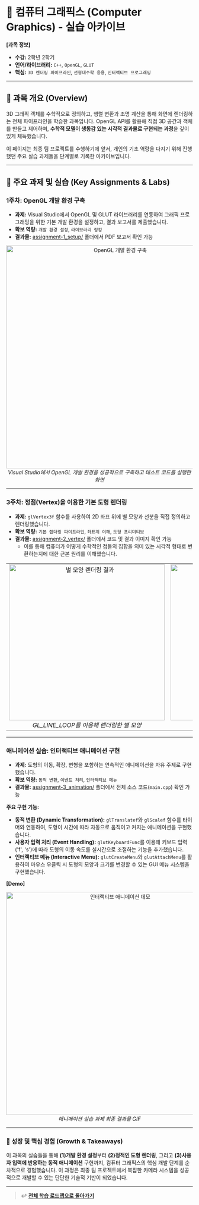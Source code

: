 # 🧠 컴퓨터 그래픽스 (Computer Graphics) - 실습 아카이브

**[과목 정보]**
- **수강:** 2학년 2학기
- **언어/라이브러리:** `C++`, `OpenGL`, `GLUT`
- **핵심:** `3D 렌더링 파이프라인`, `선형대수학 응용`, `인터랙티브 프로그래밍`

---

## 📖 과목 개요 (Overview)
3D 그래픽 객체를 수학적으로 정의하고, 행렬 변환과 조명 계산을 통해 화면에 렌더링하는 전체 파이프라인을 학습한 과목입니다. OpenGL API를 활용해 직접 3D 공간과 객체를 만들고 제어하며, **수학적 모델이 생동감 있는 시각적 결과물로 구현되는 과정**을 깊이 있게 체득했습니다.

이 페이지는 최종 팀 프로젝트를 수행하기에 앞서, 개인의 기초 역량을 다지기 위해 진행했던 주요 실습 과제들을 단계별로 기록한 아카이브입니다.

---

## 🚀 주요 과제 및 실습 (Key Assignments & Labs)

### 1주차: OpenGL 개발 환경 구축
- **과제:** Visual Studio에서 OpenGL 및 GLUT 라이브러리를 연동하여 그래픽 프로그래밍을 위한 기본 개발 환경을 설정하고, 결과 보고서를 제출했습니다.
- **확보 역량:** `개발 환경 설정`, `라이브러리 링킹`
- **결과물:** [assignment-1_setup/](./assignment-1_setup/) 폴더에서 PDF 보고서 확인 가능

<p align="center">
  <img src="./assets/setup-screenshot.png" alt="OpenGL 개발 환경 구축" width="600"/>
  <br/>
  <i>Visual Studio에서 OpenGL 개발 환경을 성공적으로 구축하고 테스트 코드를 실행한 화면</i>
</p>

---

### 3주차: 정점(Vertex)을 이용한 기본 도형 렌더링
- **과제:** `glVertex3f` 함수를 사용하여 2D 좌표 위에 별 모양과 선분을 직접 정의하고 렌더링했습니다.
- **확보 역량:** `기본 렌더링 파이프라인`, `좌표계 이해`, `도형 프리미티브`
- **결과물:** [assignment-2_vertex/](./assignment-2_vertex/) 폴더에서 코드 및 결과 이미지 확인 가능
    - 이를 통해 컴퓨터가 어떻게 수학적인 점들의 집합을 의미 있는 시각적 형태로 변환하는지에 대한 근본 원리를 이해했습니다.

<table>
  <tr>
    <td align="center">
      <img src="./assets/star-rendering.png" alt="별 모양 렌더링 결과" width="420"/>
      <br/>
      <i>GL_LINE_LOOP를 이용해 렌더링한 별 모양</i>
    </td>
    <td align="center">
      <img src="./assets/line-rendering.png" alt="선분 렌더링 결과" width="420"/>
      <br/>
      <i>GL_LINES를 이용해 렌더링한 선분들</i>
    </td>
  </tr>
</table>

---

### 애니메이션 실습: 인터랙티브 애니메이션 구현
- **과제:** 도형의 이동, 확장, 변형을 포함하는 연속적인 애니메이션을 자유 주제로 구현했습니다.
- **확보 역량:** `동적 변환`, `이벤트 처리`, `인터랙티브 메뉴`
- **결과물:** [assignment-3_animation/](./assignment-3_animation/) 폴더에서 전체 소스 코드(`main.cpp`) 확인 가능

**주요 구현 기능:**
-   **동적 변환 (Dynamic Transformation):** `glTranslatef`와 `glScalef` 함수를 타이머와 연동하여, 도형이 시간에 따라 자동으로 움직이고 커지는 애니메이션을 구현했습니다.
-   **사용자 입력 처리 (Event Handling):** `glutKeyboardFunc`를 이용해 키보드 입력('f', 's')에 따라 도형의 이동 속도를 실시간으로 조절하는 기능을 추가했습니다.
-   **인터랙티브 메뉴 (Interactive Menu):** `glutCreateMenu`와 `glutAttachMenu`를 활용하여 마우스 우클릭 시 도형의 모양과 크기를 변경할 수 있는 GUI 메뉴 시스템을 구현했습니다.

**[Demo]**
<p align="center">
  <img src="./assignment-3_animation/demo.gif" alt="인터랙티브 애니메이션 데모" width="600"/>
  <br/>
  <i>애니메이션 실습 과제 최종 결과물 GIF</i>
</p>

---

### 🌱 성장 및 핵심 경험 (Growth & Takeaways)
이 과목의 실습들을 통해 **(1)개발 환경 설정**부터 **(2)정적인 도형 렌더링**, 그리고 **(3)사용자 입력에 반응하는 동적 애니메이션** 구현까지, 컴퓨터 그래픽스의 핵심 개발 단계를 순차적으로 경험했습니다. 이 과정은 최종 팀 프로젝트에서 복잡한 카메라 시스템을 성공적으로 개발할 수 있는 단단한 기술적 기반이 되었습니다.

---
> ↩️ **[전체 학습 로드맵으로 돌아가기](../../README.md)**